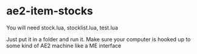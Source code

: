 # ae2-item-stocks
 
 You will need stock.lua, stocklist.lua, test.lua  
 
Just put it in a folder and run it. Make sure your computer is hooked up to some kind of AE2 machine like a ME interface

